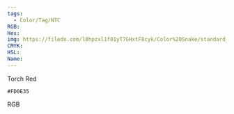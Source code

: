 ```yaml
---
tags:
  - Color/Tag/NTC
RGB:
Hex:
img: https://filedn.com/l0hpzxl1f01yT7GHxtF8cyk/Color%20Snake/standard_csv_to_svg/%23/FD0E35.svg
CMYK:
HSL:
Name:
---
```

Torch Red
```palette
#FD0E35
```
RGB
